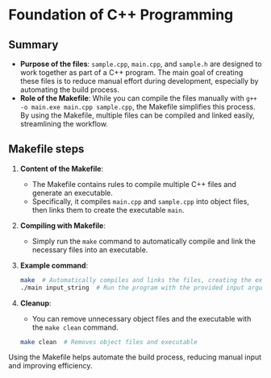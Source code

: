 # Foundation of C++ Programming

## Summary

- **Purpose of the files**: `sample.cpp`, `main.cpp`, and `sample.h` are designed to work together as part of a C++ program. The main goal of creating these files is to reduce manual effort during development, especially by automating the build process.
- **Role of the Makefile**: While you can compile the files manually with `g++ -o main.exe main.cpp sample.cpp`, the Makefile simplifies this process. By using the Makefile, multiple files can be compiled and linked easily, streamlining the workflow.

## Makefile steps

1. **Content of the Makefile**:

   - The Makefile contains rules to compile multiple C++ files and generate an executable.
   - Specifically, it compiles `main.cpp` and `sample.cpp` into object files, then links them to create the executable `main`.

2. **Compiling with Makefile**:

   - Simply run the `make` command to automatically compile and link the necessary files into an executable.

3. **Example command**:

   ```bash
   make  # Automatically compiles and links the files, creating the executable
   ./main input_string  # Run the program with the provided input argument
   ```

4. **Cleanup**:
   - You can remove unnecessary object files and the executable with the `make clean` command.
   ```bash
   make clean  # Removes object files and executable
   ```

Using the Makefile helps automate the build process, reducing manual input and improving efficiency.
